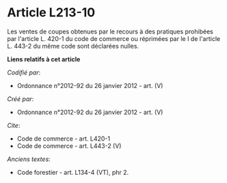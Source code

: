 # Article L213-10

Les ventes de coupes obtenues par le recours à des pratiques prohibées par l'article L. 420-1 du code de commerce ou
réprimées par le I de l'article L. 443-2 du même code sont déclarées nulles.

**Liens relatifs à cet article**

_Codifié par_:

  - Ordonnance n°2012-92 du 26 janvier 2012 - art. (V)

_Créé par_:

  - Ordonnance n°2012-92 du 26 janvier 2012 - art. (V)

_Cite_:

  - Code de commerce - art. L420-1
  - Code de commerce - art. L443-2 (V)

_Anciens textes_:

  - Code forestier - art. L134-4 (VT), phr 2.
